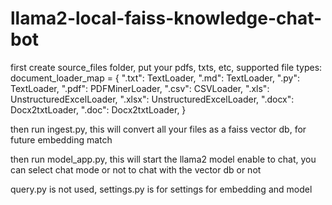 # llama2-local-faiss-knowledge-chat-bot

first create source_files folder, put your pdfs, txts, etc, supported file types:
document_loader_map = {
    ".txt": TextLoader,
    ".md": TextLoader,
    ".py": TextLoader,
    ".pdf": PDFMinerLoader,
    ".csv": CSVLoader,
    ".xls": UnstructuredExcelLoader,
    ".xlsx": UnstructuredExcelLoader,
    ".docx": Docx2txtLoader,
    ".doc": Docx2txtLoader,
}



then run ingest.py, this will convert all your files as a faiss vector db, for future embedding match

then run model_app.py, this will start the llama2 model enable to chat, you can select chat mode or not to chat with the vector db or not

query.py is not used, settings.py is for settings for embedding and model
